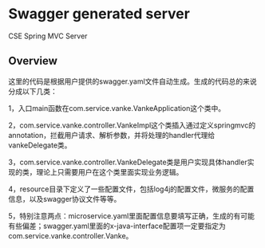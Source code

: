# Swagger generated server

CSE Spring MVC Server


## Overview
这里的代码是根据用户提供的swagger.yaml文件自动生成。生成的代码总的来说分成以下几类：

1，入口main函数在com.service.vanke.VankeApplication这个类中。

2，com.service.vanke.controller.VankeImpl这个类插入通过定义springmvc的annotation，拦截用户请求、解析参数，并将处理的handler代理给vankeDelegate类。

3，com.service.vanke.controller.VankeDelegate类是用户实现具体handler实现的类，理论上只需要用户在这个类里面实现业务逻辑。


4，resource目录下定义了一些配置文件，包括log4j的配置文件，微服务的配置信息，以及swagger协议文件等等。

5，特别注意两点：microservice.yaml里面配置信息要填写正确，生成的有可能有些偏差；swagger.yaml里面的x-java-interface配置项一定要指定为com.service.vanke.controller.Vanke。
